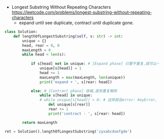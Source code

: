
- Longest Substring Without Repeating Characters https://leetcode.com/problems/longest-substring-without-repeating-characters
  - expand until see duplicate, contract until duplicate gone.


```py
class Solution:
    def lengthOfLongestSubstring(self, s: str) -> int:
        unique = {}
        head, rear = 0, 0
        maxLength = 0
        while head < len(s):
            
            if s[head] not in unique: # [Expand phase] 只要不重复,就可以一直扩张!
                unique[s[head]] = 1
                head += 1
                maxLength = max(maxLength, len(unique))
                print('expand + ', s[rear: head])

            else: # [Contract phase] 收缩,直到重复解除
                while s[head] in unique:
                # while unique[s[head]] > 0: # 这样就会error: KeyError, 为什么呢?
                    del unique[s[rear]]
                    rear += 1
                    print('contract - ', s[rear: head])

        return maxLength

ret = Solution().lengthOfLongestSubstring('zyxabcdxefgde')
```

